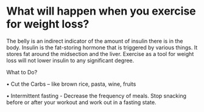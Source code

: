 # What will happen when you exercise for weight loss?

The belly is an indirect indicator of the amount of insulin there is in the body. Insulin is the fat-storing hormone that is triggered by various things. It stores fat around the midsection and the liver.
Exercise as a tool for weight loss will not lower insulin to any significant degree.

What to Do?

• Cut the Carbs – like brown rice, pasta, wine, fruits

• Intermittent fasting - Decrease the frequency of meals. Stop snacking before or after your workout and work out in a fasting state.